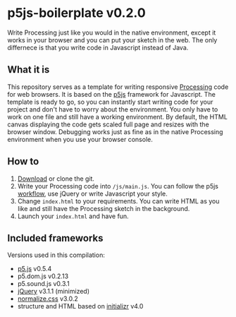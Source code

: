 # p5js-boilerplate v0.2.0 
Write Processing just like you would in the native environment, except it works in your browser and you can put your sketch in the web. The only differnece is that you write code in Javascript instead of Java.

## What it is
This repository serves as a template for writing responsive [Processing](https://processing.org/) code for web browsers. It is based on the [p5js](http://p5js.org/) framework for Javascript. The template is ready to go, so you can instantly start writing code for your project and don't have to worry about the environment. You only have to work on one file and still have a working environment. By default, the HTML canvas displaying the code gets scaled full page and resizes with the browser window. Debugging works just as fine as in the native Processing environment when you use your browser console.

## How to
1. [Download](https://github.com/bsplt/p5js-boilerplate/download/p5js-boilerplate.zip) or clone the git.
2. Write your Processing code into `/js/main.js`. You can follow the p5js [workflow](http://p5js.org/get-started/), use jQuery or write Javascript your style.
3. Change `index.html` to your requirements. You can write HTML as you like and still have the Processing sketch in the background.
4. Launch your `index.html` and have fun.

## Included frameworks
Versions used in this compilation:
- [p5.js](http://p5js.org/) v0.5.4
- p5.dom.js v0.2.13
- p5.sound.js v0.3.1
- [jQuery](https://jquery.com/) v3.1.1 (minimized)
- [normalize.css](https://github.com/anishathalye/?normalize) v3.0.2
- structure and HTML based on [initializr](http://www.initializr.com/) v4.0